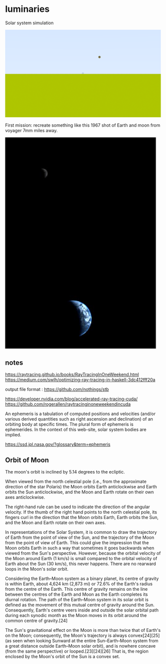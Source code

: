 # luminaries

Solar system simulation

![View of Sky](/images/o.png)

First mission: recreate something like this 1967 shot of Earth and moon from voyager 7mm miles away.

![Moon & Earth from Voyager](/images/voyager_earth_moon.jpg)

## notes

https://raytracing.github.io/books/RayTracingInOneWeekend.html
https://medium.com/swlh/optimizing-ray-tracing-in-haskell-3dc412fff20a

output file format : https://github.com/nothings/stb

https://developer.nvidia.com/blog/accelerated-ray-tracing-cuda/
https://github.com/rogerallen/raytracinginoneweekendincuda

An ephemeris is a tabulation of computed positions and velocities (and/or
various derived quantities such as right ascension and declination) of an
orbiting body at specific times. The plural form of ephemeris is ephemerides. In
the context of this web-site, solar system bodies are implied.

https://ssd.jpl.nasa.gov/?glossary&term=ephemeris

## Orbit of Moon

The moon's orbit is inclined by 5.14 degrees to the ecliptic.

When viewed from the north celestial pole (i.e., from the approximate direction of the star Polaris) the Moon orbits Earth anticlockwise and Earth orbits the Sun anticlockwise, and the Moon and Earth rotate on their own axes anticlockwise.

The right-hand rule can be used to indicate the direction of the angular velocity. If the thumb of the right hand points to the north celestial pole, its fingers curl in the direction that the Moon orbits Earth, Earth orbits the Sun, and the Moon and Earth rotate on their own axes.

In representations of the Solar System, it is common to draw the trajectory of Earth from the point of view of the Sun, and the trajectory of the Moon from the point of view of Earth. This could give the impression that the Moon orbits Earth in such a way that sometimes it goes backwards when viewed from the Sun's perspective. However, because the orbital velocity of the Moon around Earth (1 km/s) is small compared to the orbital velocity of Earth about the Sun (30 km/s), this never happens. There are no rearward loops in the Moon's solar orbit.

Considering the Earth–Moon system as a binary planet, its centre of gravity is within Earth, about 4,624 km (2,873 mi) or 72.6% of the Earth's radius from the centre of the Earth. This centre of gravity remains on the line between the centres of the Earth and Moon as the Earth completes its diurnal rotation. The path of the Earth–Moon system in its solar orbit is defined as the movement of this mutual centre of gravity around the Sun. Consequently, Earth's centre veers inside and outside the solar orbital path during each synodic month as the Moon moves in its orbit around the common centre of gravity.[24]

The Sun's gravitational effect on the Moon is more than twice that of Earth's on the Moon; consequently, the Moon's trajectory is always convex[24][25] (as seen when looking Sunward at the entire Sun–Earth–Moon system from a great distance outside Earth–Moon solar orbit), and is nowhere concave (from the same perspective) or looped.[23][24][26] That is, the region enclosed by the Moon's orbit of the Sun is a convex set.
